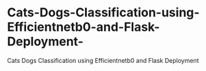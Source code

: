 # Cats-Dogs-Classification-using-Efficientnetb0-and-Flask-Deployment-
Cats Dogs Classification using Efficientnetb0 and Flask Deployment 

